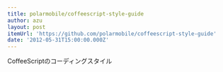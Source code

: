 ```yaml
---
title: polarmobile/coffeescript-style-guide
author: azu
layout: post
itemUrl: 'https://github.com/polarmobile/coffeescript-style-guide'
date: '2012-05-31T15:00:00.000Z'
---
```

CoffeeScriptのコーディングスタイル
